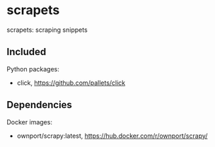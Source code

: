# scrapets

scrapets: scraping snippets

## Included

Python packages:
- click, https://github.com/pallets/click

## Dependencies

Docker images:
- ownport/scrapy:latest, https://hub.docker.com/r/ownport/scrapy/
